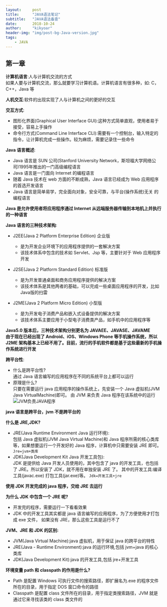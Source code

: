 ```yaml
---
layout:     post
title:      "JAVA语法笔记"
subtitle:   "JAVA语法备查"
date:       2018-10-24
author:     "kikyoar"
header-img: "img/post-bg-Java-version.jpg"
tags:
    - JAVA
--- 
```

## 第一章
**计算机语言**:人与计算机交流的方式  
如果人要与计算机交流，那么就要学习计算机语。计算机语言有很多种，如: C，C++，Java 等  

**人机交互**:软件的出现实现了人与计算机之间的更好的交互  

**交互方式**:
	
- 图形化界面(Graphical User Interface GUI):这种方式简单直观，使用者易于接受，容易上手操作  
- 命令行方式(Command Line Interface CLI):需要有一个控制台，输入特定的指令，让计算机完成一些操作。较为麻烦，需要记录住一些命令

**Java 语言概述**:  

- Java 语言是 SUN 公司(Stanford University Network，斯坦福大学网络公 司)1995年推出的一门高级编程语言  
- Java 语言是一门面向 Internet 的编程语言  
- 随着 Java 技术在 web 方面的不断成熟，Java 语言已经成为 Web 应用程序的首选开发语言  
- Java 语言是简单易学，完全面向对象，安全可靠，与平台(操作系统)无关 的编程语言  

**Java 是允许使用者将应用程序通过 Internet 从远端服务器传输到本地机上并执行的一种语言**

**Java 语言的三种技术架构**:

- J2EE(Java 2 Platform Enterprise Edition) 企业版 
  	
  	- 是为开发企业环境下的应用程序提供的一套解决方案  
	- 该技术体系中包含的技术如 Servlet、Jsp 等，主要针对于 Web 应用程序开发  

- J2SE(Java 2 Platform Standard Edition) 标准版
   
   - 是为开发普通桌面和商务应用程序提供的解决方案  
   - 该技术体系是其他两者的基础，可以完成一些桌面应用程序的开发，比如Java版的扫雷  

- J2ME(Java 2 Platform Micro Edition) 小型版  

   - 是为开发电子消费产品和嵌入式设备提供的解决方案  
   - 该技术体系主要应用于小型电子消费类产品，如手机中的应用程序等  

**Java5.0 版本后，三种技术架构分别更名为 JAVAEE、JAVASE、JAVAME  
由于现在已经出现了 Android、iOS、Windows Phone 等手机操作系统，所以 J2ME 架构基本上已经不用了。目前，流行的手机软件都是基于这些最新的手机操作系统进行开发**   

**跨平台性**:  

- 什么是跨平台性?  
		通过 Java 语言编写的应用程序在不同的系统平台上都可以运行  
- 原理是什么?  
		只要在需要运行 java 应用程序的操作系统上，先安装一个 Java 虚拟机(JVM Java VirtualMachine)即可。 由 JVM 来负责 Java 程序在该系统中的运行  
		![JVM负责JAVA程序](http://kikyoar.com/img/jvm-001.jpg)  

**java 语言是跨平台，jvm 不是跨平台的**    

**什么是 JRE,JDK?**  

- JRE(Java Runtime Environment Java 运行环境):  
	包括 Java 虚拟机(JVM Java Virtual Machine)和 Java 程序所需的核心类库等，如果想要运行一个开发好的 Java 程序，计算机中只需要安装 JRE 即可。 `Jre=jvm+类库`   
- JDK(Java Development Kit Java 开发工具包):    
	JDK 是提供给 Java 开发人员使用的，其中包含了 java 的开发工具，也包括了 JRE。所以安装了 JDK，就不用在单独安装 JRE 了。 其中的开发工具:编译工具(javac.exe) 打包工具(jar.exe)等。 `Jdk=开发工具+jre`   
	
**使用 JDK 开发完成的 java 程序，交给 JRE 去运行**  

**为什么 JDK 中包含一个 JRE 呢?**

- 开发完的程序，需要运行一下看看效果  
- JDK 中的开发工具其实都是 java 语言编写的应用程序，为了方便使用才打包 成 exe 文件，
如果没有 JRE，那么这些工具是运行不了  

**JVM、JRE 和 JDK 的区别:**  

- JVM(Java Virtual Machine):java 虚拟机，用于保证 java 的跨平台的特性   
- JRE(Java - Runtime Environment):java 的运行环境,包括 jvm+java 的核心类库  
- JDK(Java Development Kit):java 的开发工具,包括 jre+开发工具  

**环境变量 path 和 classpath 的作用是什么?**  

- Path 是配置 Windows 可执行文件的搜索路径，即扩展名为.exe 的程序文件所在的目录，用于指定 DOS 窗口命令的路径  
- Classpath 是配置 class 文件所在的目录，用于指定类搜索路径，JVM 就是通过它来寻找该类的 class 类文件的
 
	
	

